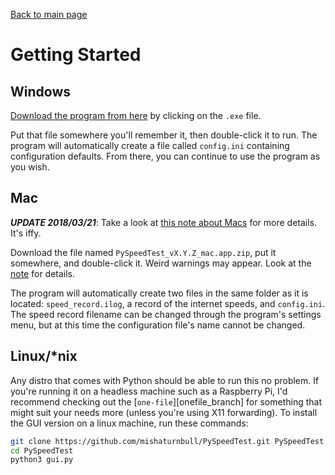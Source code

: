[Back to main page](index.html)

# Getting Started

## Windows

[Download the program from here][windows_master] by clicking on the `.exe` file.

Put that file somewhere you'll remember it, then double-click it to run.  The program will automatically create a file called `config.ini` containing configuration defaults.  From there, you can continue to use the program as you wish.

## Mac

***UPDATE 2018/03/21***:  Take a look at [this note about Macs][mac] for more details.  It's iffy.

Download the file named `PySpeedTest_vX.Y.Z_mac.app.zip`, put it somewhere, and double-click it.  Weird warnings may appear.  Look at the [note][mac] for details. 

The program will automatically create two files in the same folder as it is located: `speed_record.ilog`, a record of the internet speeds, and `config.ini`.  The speed record filename can be changed through the program's settings menu, but at this time the configuration file's name cannot be changed.

## Linux/\*nix

Any distro that comes with Python should be able to run this no problem.  If you're running it on a headless machine such as a Raspberry Pi, I'd recommend checking out the [`one-file`][onefile_branch] for something that might suit your needs more (unless you're using X11 forwarding).  To install the GUI version on a linux machine, run these commands:

```bash
git clone https://github.com/mishaturnbull/PySpeedTest.git PySpeedTest
cd PySpeedTest
python3 gui.py
```


[mac]: https://mishaturnbull.github.io/PySpeedTest/macs.html
[windows_master]: https://github.com/mishaturnbull/PySpeedTest/releases/latest "Latest release for Windows x64"
[onefile_banch]: https://github.com/mishaturnbull/PySpeedTest/tree/one-file "Terminal version"